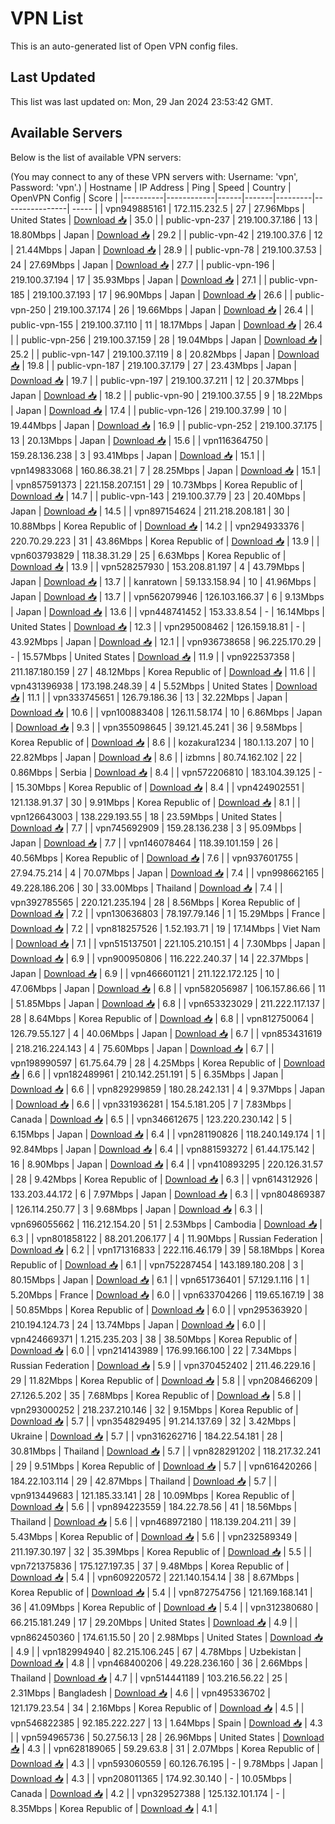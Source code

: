 # VPN List

This is an auto-generated list of Open VPN config files.

## Last Updated

This list was last updated on: Mon, 29 Jan 2024 23:53:42 GMT.

## Available Servers

Below is the list of available VPN servers:

(You may connect to any of these VPN servers with: Username: 'vpn', Password: 'vpn'.)
| Hostname | IP Address | Ping | Speed | Country | OpenVPN Config | Score |
|----------|------------|------|-------|---------|----------------| ----- |
| vpn949885161 | 172.115.232.5 | 27 | 27.96Mbps | United States | [Download 📥](./configs/server_0_US.ovpn) | 35.0 |
| public-vpn-237 | 219.100.37.186 | 13 | 18.80Mbps | Japan | [Download 📥](./configs/server_1_JP.ovpn) | 29.2 |
| public-vpn-42 | 219.100.37.6 | 12 | 21.44Mbps | Japan | [Download 📥](./configs/server_2_JP.ovpn) | 28.9 |
| public-vpn-78 | 219.100.37.53 | 24 | 27.69Mbps | Japan | [Download 📥](./configs/server_3_JP.ovpn) | 27.7 |
| public-vpn-196 | 219.100.37.194 | 17 | 35.93Mbps | Japan | [Download 📥](./configs/server_4_JP.ovpn) | 27.1 |
| public-vpn-185 | 219.100.37.193 | 17 | 96.90Mbps | Japan | [Download 📥](./configs/server_5_JP.ovpn) | 26.6 |
| public-vpn-250 | 219.100.37.174 | 26 | 19.66Mbps | Japan | [Download 📥](./configs/server_6_JP.ovpn) | 26.4 |
| public-vpn-155 | 219.100.37.110 | 11 | 18.17Mbps | Japan | [Download 📥](./configs/server_7_JP.ovpn) | 26.4 |
| public-vpn-256 | 219.100.37.159 | 28 | 19.04Mbps | Japan | [Download 📥](./configs/server_8_JP.ovpn) | 25.2 |
| public-vpn-147 | 219.100.37.119 | 8 | 20.82Mbps | Japan | [Download 📥](./configs/server_9_JP.ovpn) | 19.8 |
| public-vpn-187 | 219.100.37.179 | 27 | 23.43Mbps | Japan | [Download 📥](./configs/server_10_JP.ovpn) | 19.7 |
| public-vpn-197 | 219.100.37.211 | 12 | 20.37Mbps | Japan | [Download 📥](./configs/server_11_JP.ovpn) | 18.2 |
| public-vpn-90 | 219.100.37.55 | 9 | 18.22Mbps | Japan | [Download 📥](./configs/server_12_JP.ovpn) | 17.4 |
| public-vpn-126 | 219.100.37.99 | 10 | 19.44Mbps | Japan | [Download 📥](./configs/server_13_JP.ovpn) | 16.9 |
| public-vpn-252 | 219.100.37.175 | 13 | 20.13Mbps | Japan | [Download 📥](./configs/server_14_JP.ovpn) | 15.6 |
| vpn116364750 | 159.28.136.238 | 3 | 93.41Mbps | Japan | [Download 📥](./configs/server_15_JP.ovpn) | 15.1 |
| vpn149833068 | 160.86.38.21 | 7 | 28.25Mbps | Japan | [Download 📥](./configs/server_16_JP.ovpn) | 15.1 |
| vpn857591373 | 221.158.207.151 | 29 | 10.73Mbps | Korea Republic of | [Download 📥](./configs/server_17_KR.ovpn) | 14.7 |
| public-vpn-143 | 219.100.37.79 | 23 | 20.40Mbps | Japan | [Download 📥](./configs/server_18_JP.ovpn) | 14.5 |
| vpn897154624 | 211.218.208.181 | 30 | 10.88Mbps | Korea Republic of | [Download 📥](./configs/server_19_KR.ovpn) | 14.2 |
| vpn294933376 | 220.70.29.223 | 31 | 43.86Mbps | Korea Republic of | [Download 📥](./configs/server_20_KR.ovpn) | 13.9 |
| vpn603793829 | 118.38.31.29 | 25 | 6.63Mbps | Korea Republic of | [Download 📥](./configs/server_21_KR.ovpn) | 13.9 |
| vpn528257930 | 153.208.81.197 | 4 | 43.79Mbps | Japan | [Download 📥](./configs/server_22_JP.ovpn) | 13.7 |
| kanratown | 59.133.158.94 | 10 | 41.96Mbps | Japan | [Download 📥](./configs/server_23_JP.ovpn) | 13.7 |
| vpn562079946 | 126.103.166.37 | 6 | 9.13Mbps | Japan | [Download 📥](./configs/server_24_JP.ovpn) | 13.6 |
| vpn448741452 | 153.33.8.54 | - | 16.14Mbps | United States | [Download 📥](./configs/server_25_US.ovpn) | 12.3 |
| vpn295008462 | 126.159.18.81 | - | 43.92Mbps | Japan | [Download 📥](./configs/server_26_JP.ovpn) | 12.1 |
| vpn936738658 | 96.225.170.29 | - | 15.57Mbps | United States | [Download 📥](./configs/server_27_US.ovpn) | 11.9 |
| vpn922537358 | 211.187.180.159 | 27 | 48.12Mbps | Korea Republic of | [Download 📥](./configs/server_28_KR.ovpn) | 11.6 |
| vpn431396938 | 173.198.248.39 | 4 | 5.52Mbps | United States | [Download 📥](./configs/server_29_US.ovpn) | 11.1 |
| vpn333745651 | 126.79.186.36 | 13 | 32.22Mbps | Japan | [Download 📥](./configs/server_30_JP.ovpn) | 10.6 |
| vpn100883408 | 126.11.58.174 | 10 | 6.86Mbps | Japan | [Download 📥](./configs/server_31_JP.ovpn) | 9.3 |
| vpn355098645 | 39.121.45.241 | 36 | 9.58Mbps | Korea Republic of | [Download 📥](./configs/server_32_KR.ovpn) | 8.6 |
| kozakura1234 | 180.1.13.207 | 10 | 22.82Mbps | Japan | [Download 📥](./configs/server_33_JP.ovpn) | 8.6 |
| izbmns | 80.74.162.102 | 22 | 0.86Mbps | Serbia | [Download 📥](./configs/server_34_RS.ovpn) | 8.4 |
| vpn572206810 | 183.104.39.125 | - | 15.30Mbps | Korea Republic of | [Download 📥](./configs/server_35_KR.ovpn) | 8.4 |
| vpn424902551 | 121.138.91.37 | 30 | 9.91Mbps | Korea Republic of | [Download 📥](./configs/server_36_KR.ovpn) | 8.1 |
| vpn126643003 | 138.229.193.55 | 18 | 23.59Mbps | United States | [Download 📥](./configs/server_37_US.ovpn) | 7.7 |
| vpn745692909 | 159.28.136.238 | 3 | 95.09Mbps | Japan | [Download 📥](./configs/server_38_JP.ovpn) | 7.7 |
| vpn146078464 | 118.39.101.159 | 26 | 40.56Mbps | Korea Republic of | [Download 📥](./configs/server_39_KR.ovpn) | 7.6 |
| vpn937601755 | 27.94.75.214 | 4 | 70.07Mbps | Japan | [Download 📥](./configs/server_40_JP.ovpn) | 7.4 |
| vpn998662165 | 49.228.186.206 | 30 | 33.00Mbps | Thailand | [Download 📥](./configs/server_41_TH.ovpn) | 7.4 |
| vpn392785565 | 220.121.235.194 | 28 | 8.56Mbps | Korea Republic of | [Download 📥](./configs/server_42_KR.ovpn) | 7.2 |
| vpn130636803 | 78.197.79.146 | 1 | 15.29Mbps | France | [Download 📥](./configs/server_43_FR.ovpn) | 7.2 |
| vpn818257526 | 1.52.193.71 | 19 | 17.14Mbps | Viet Nam | [Download 📥](./configs/server_44_VN.ovpn) | 7.1 |
| vpn515137501 | 221.105.210.151 | 4 | 7.30Mbps | Japan | [Download 📥](./configs/server_45_JP.ovpn) | 6.9 |
| vpn900950806 | 116.222.240.37 | 14 | 22.37Mbps | Japan | [Download 📥](./configs/server_46_JP.ovpn) | 6.9 |
| vpn466601121 | 211.122.172.125 | 10 | 47.06Mbps | Japan | [Download 📥](./configs/server_47_JP.ovpn) | 6.8 |
| vpn582056987 | 106.157.86.66 | 11 | 51.85Mbps | Japan | [Download 📥](./configs/server_48_JP.ovpn) | 6.8 |
| vpn653323029 | 211.222.117.137 | 28 | 8.64Mbps | Korea Republic of | [Download 📥](./configs/server_49_KR.ovpn) | 6.8 |
| vpn812750064 | 126.79.55.127 | 4 | 40.06Mbps | Japan | [Download 📥](./configs/server_50_JP.ovpn) | 6.7 |
| vpn853431619 | 218.216.224.143 | 4 | 75.60Mbps | Japan | [Download 📥](./configs/server_51_JP.ovpn) | 6.7 |
| vpn198990597 | 61.75.64.79 | 28 | 4.25Mbps | Korea Republic of | [Download 📥](./configs/server_52_KR.ovpn) | 6.6 |
| vpn182489961 | 210.142.251.191 | 5 | 6.35Mbps | Japan | [Download 📥](./configs/server_53_JP.ovpn) | 6.6 |
| vpn829299859 | 180.28.242.131 | 4 | 9.37Mbps | Japan | [Download 📥](./configs/server_54_JP.ovpn) | 6.6 |
| vpn331936281 | 154.5.181.205 | 7 | 7.83Mbps | Canada | [Download 📥](./configs/server_55_CA.ovpn) | 6.5 |
| vpn346612675 | 123.220.230.142 | 5 | 6.15Mbps | Japan | [Download 📥](./configs/server_56_JP.ovpn) | 6.4 |
| vpn281190826 | 118.240.149.174 | 1 | 92.84Mbps | Japan | [Download 📥](./configs/server_57_JP.ovpn) | 6.4 |
| vpn881593272 | 61.44.175.142 | 16 | 8.90Mbps | Japan | [Download 📥](./configs/server_58_JP.ovpn) | 6.4 |
| vpn410893295 | 220.126.31.57 | 28 | 9.42Mbps | Korea Republic of | [Download 📥](./configs/server_59_KR.ovpn) | 6.3 |
| vpn614312926 | 133.203.44.172 | 6 | 7.97Mbps | Japan | [Download 📥](./configs/server_60_JP.ovpn) | 6.3 |
| vpn804869387 | 126.114.250.77 | 3 | 9.68Mbps | Japan | [Download 📥](./configs/server_61_JP.ovpn) | 6.3 |
| vpn696055662 | 116.212.154.20 | 51 | 2.53Mbps | Cambodia | [Download 📥](./configs/server_62_KH.ovpn) | 6.3 |
| vpn801858122 | 88.201.206.177 | 4 | 11.90Mbps | Russian Federation | [Download 📥](./configs/server_63_RU.ovpn) | 6.2 |
| vpn171316833 | 222.116.46.179 | 39 | 58.18Mbps | Korea Republic of | [Download 📥](./configs/server_64_KR.ovpn) | 6.1 |
| vpn752287454 | 143.189.180.208 | 3 | 80.15Mbps | Japan | [Download 📥](./configs/server_65_JP.ovpn) | 6.1 |
| vpn651736401 | 57.129.1.116 | 1 | 5.20Mbps | France | [Download 📥](./configs/server_66_FR.ovpn) | 6.0 |
| vpn633704266 | 119.65.167.19 | 38 | 50.85Mbps | Korea Republic of | [Download 📥](./configs/server_67_KR.ovpn) | 6.0 |
| vpn295363920 | 210.194.124.73 | 24 | 13.74Mbps | Japan | [Download 📥](./configs/server_68_JP.ovpn) | 6.0 |
| vpn424669371 | 1.215.235.203 | 38 | 38.50Mbps | Korea Republic of | [Download 📥](./configs/server_69_KR.ovpn) | 6.0 |
| vpn214143989 | 176.99.166.100 | 22 | 7.34Mbps | Russian Federation | [Download 📥](./configs/server_70_RU.ovpn) | 5.9 |
| vpn370452402 | 211.46.229.16 | 29 | 11.82Mbps | Korea Republic of | [Download 📥](./configs/server_71_KR.ovpn) | 5.8 |
| vpn208466209 | 27.126.5.202 | 35 | 7.68Mbps | Korea Republic of | [Download 📥](./configs/server_72_KR.ovpn) | 5.8 |
| vpn293000252 | 218.237.210.146 | 32 | 9.15Mbps | Korea Republic of | [Download 📥](./configs/server_73_KR.ovpn) | 5.7 |
| vpn354829495 | 91.214.137.69 | 32 | 3.42Mbps | Ukraine | [Download 📥](./configs/server_74_UA.ovpn) | 5.7 |
| vpn316262716 | 184.22.54.181 | 28 | 30.81Mbps | Thailand | [Download 📥](./configs/server_75_TH.ovpn) | 5.7 |
| vpn828291202 | 118.217.32.241 | 29 | 9.51Mbps | Korea Republic of | [Download 📥](./configs/server_76_KR.ovpn) | 5.7 |
| vpn616420266 | 184.22.103.114 | 29 | 42.87Mbps | Thailand | [Download 📥](./configs/server_77_TH.ovpn) | 5.7 |
| vpn913449683 | 121.185.33.141 | 28 | 10.09Mbps | Korea Republic of | [Download 📥](./configs/server_78_KR.ovpn) | 5.6 |
| vpn894223559 | 184.22.78.56 | 41 | 18.56Mbps | Thailand | [Download 📥](./configs/server_79_TH.ovpn) | 5.6 |
| vpn468972180 | 118.139.204.211 | 39 | 5.43Mbps | Korea Republic of | [Download 📥](./configs/server_80_KR.ovpn) | 5.6 |
| vpn232589349 | 211.197.30.197 | 32 | 35.39Mbps | Korea Republic of | [Download 📥](./configs/server_81_KR.ovpn) | 5.5 |
| vpn721375836 | 175.127.197.35 | 37 | 9.48Mbps | Korea Republic of | [Download 📥](./configs/server_82_KR.ovpn) | 5.4 |
| vpn609220572 | 221.140.154.14 | 38 | 8.67Mbps | Korea Republic of | [Download 📥](./configs/server_83_KR.ovpn) | 5.4 |
| vpn872754756 | 121.169.168.141 | 36 | 41.09Mbps | Korea Republic of | [Download 📥](./configs/server_84_KR.ovpn) | 5.4 |
| vpn312380680 | 66.215.181.249 | 17 | 29.20Mbps | United States | [Download 📥](./configs/server_85_US.ovpn) | 4.9 |
| vpn862450360 | 174.61.15.50 | 20 | 2.98Mbps | United States | [Download 📥](./configs/server_86_US.ovpn) | 4.9 |
| vpn182994940 | 82.215.106.245 | 67 | 4.78Mbps | Uzbekistan | [Download 📥](./configs/server_87_UZ.ovpn) | 4.8 |
| vpn468400206 | 49.228.236.160 | 36 | 2.66Mbps | Thailand | [Download 📥](./configs/server_88_TH.ovpn) | 4.7 |
| vpn514441189 | 103.216.56.22 | 25 | 2.31Mbps | Bangladesh | [Download 📥](./configs/server_89_BD.ovpn) | 4.6 |
| vpn495336702 | 121.179.23.54 | 34 | 2.16Mbps | Korea Republic of | [Download 📥](./configs/server_90_KR.ovpn) | 4.5 |
| vpn546822385 | 92.185.222.227 | 13 | 1.64Mbps | Spain | [Download 📥](./configs/server_91_ES.ovpn) | 4.3 |
| vpn594965736 | 50.27.56.13 | 28 | 26.96Mbps | United States | [Download 📥](./configs/server_92_US.ovpn) | 4.3 |
| vpn628189065 | 59.29.63.8 | 31 | 2.07Mbps | Korea Republic of | [Download 📥](./configs/server_93_KR.ovpn) | 4.3 |
| vpn593060559 | 60.126.76.195 | - | 9.78Mbps | Japan | [Download 📥](./configs/server_94_JP.ovpn) | 4.3 |
| vpn208011365 | 174.92.30.140 | - | 10.05Mbps | Canada | [Download 📥](./configs/server_95_CA.ovpn) | 4.2 |
| vpn329527388 | 125.132.101.174 | - | 8.35Mbps | Korea Republic of | [Download 📥](./configs/server_96_KR.ovpn) | 4.1 |
